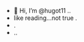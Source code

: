 - 👋 Hi, I’m @hugot11 ..
- like reading...not true .
- .
- ..
<!---
hugot11/hugot11 is a ✨ special ✨ repository because its `README.md` (this file) appears on your GitHub profile.
You can click the Preview link to take a look at your changes.
--->
